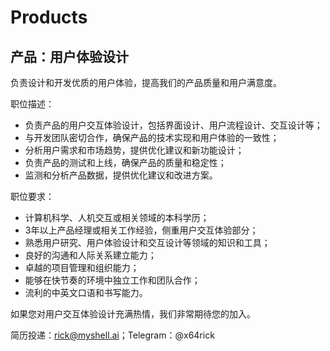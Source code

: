 # Products

## 产品：用户体验设计

负责设计和开发优质的用户体验，提高我们的产品质量和用户满意度。

职位描述：

* 负责产品的用户交互体验设计，包括界面设计、用户流程设计、交互设计等；
* 与开发团队密切合作，确保产品的技术实现和用户体验的一致性；
* 分析用户需求和市场趋势，提供优化建议和新功能设计；
* 负责产品的测试和上线，确保产品的质量和稳定性；
* 监测和分析产品数据，提供优化建议和改进方案。

职位要求：

* 计算机科学、人机交互或相关领域的本科学历；
* 3年以上产品经理或相关工作经验，侧重用户交互体验部分；
* 熟悉用户研究、用户体验设计和交互设计等领域的知识和工具；
* 良好的沟通和人际关系建立能力；
* 卓越的项目管理和组织能力；
* 能够在快节奏的环境中独立工作和团队合作；
* 流利的中英文口语和书写能力。

如果您对用户交互体验设计充满热情，我们非常期待您的加入。

简历投递：rick@myshell.ai；Telegram：@x64rick
